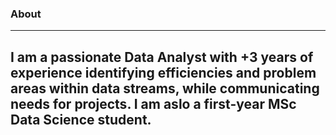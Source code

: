 ### **About**
-----
I am a passionate Data Analyst with +3 years of experience identifying efficiencies and problem areas within data streams, while communicating needs for projects. I am aslo a first-year MSc Data Science student.
-----
